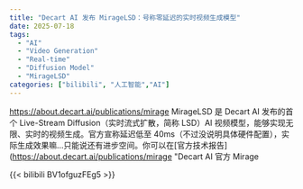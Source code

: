 ```yaml
---
title: "Decart AI 发布 MirageLSD：号称零延迟的实时视频生成模型"
date: 2025-07-18
tags:
  - "AI"
  - "Video Generation"
  - "Real-time"
  - "Diffusion Model"
  - "MirageLSD"
categories: ["bilibili", "人工智能","AI"]
---
```


https://about.decart.ai/publications/mirage
MirageLSD 是 Decart AI 发布的首个 Live-Stream Diffusion（实时流式扩散，简称 LSD）AI 视频模型，能够实现无限、实时的视频生成。官方宣称延迟低至 40ms（不过没说明具体硬件配置），实际生成效果嘛...只能说还有进步空间。你可以在[官方技术报告](https://about.decart.ai/publications/mirage "Decart AI 官方 Mirage

{{< bilibili BV1ofguzFEg5 >}}